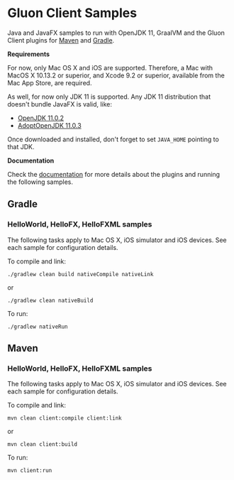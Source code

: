 # Gluon Client Samples

Java and JavaFX samples to run with OpenJDK 11, GraalVM and the Gluon Client plugins for [Maven](https://github.com/gluonhq/client-maven-plugin/) and [Gradle](https://github.com/gluonhq/client-gradle-plugin/).

**Requirements**

For now, only Mac OS X and iOS are supported. Therefore, a Mac with MacOS X 10.13.2 or superior, and Xcode 9.2 or superior, available from the Mac App Store, are required.

As well, for now only JDK 11 is supported. Any JDK 11 distribution that doesn't bundle JavaFX is valid, like:

- [OpenJDK 11.0.2](https://download.java.net/java/GA/jdk11/9/GPL/openjdk-11.0.2_osx-x64_bin.tar.gz)
- [AdoptOpenJDK 11.0.3](https://github.com/AdoptOpenJDK/openjdk11-binaries/releases/download/jdk-11.0.3%2B7/OpenJDK11U-jdk_x64_mac_hotspot_11.0.3_7.tar.gz) 

Once downloaded and installed, don't forget to set `JAVA_HOME` pointing to that JDK.

**Documentation**

Check the [documentation](https://docs.gluonhq.com/client) for more details about the plugins and running the following samples.

## Gradle

### HelloWorld, HelloFX, HelloFXML samples

The following tasks apply to Mac OS X, iOS simulator and iOS devices. See each sample for configuration details.

To compile and link:

    ./gradlew clean build nativeCompile nativeLink
    
or

    ./gradlew clean nativeBuild

To run:
    
    ./gradlew nativeRun

## Maven

### HelloWorld, HelloFX, HelloFXML samples

The following tasks apply to Mac OS X, iOS simulator and iOS devices. See each sample for configuration details.

To compile and link:

    mvn clean client:compile client:link
    
or

    mvn clean client:build

To run:

    mvn client:run
